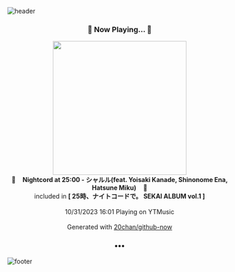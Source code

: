 ![header](https://capsule-render.vercel.app/api?type=wave&height=170&section=header&fontColor=090707&fontAlignX=45&fontAlignY=65&fontSize=100)

<h3 align="center">🎵 Now Playing... 🎵</h3>
<p align="center">
  <a href="https://music.youtube.com/watch?v=t6-46pswMa8">
    <img width="300" src="https://lh3.googleusercontent.com/6Qtr0mrFKd-3J6xsxjSsJIyibFh_f9TldUYvCuKdxTQAGawNd9IEwr3wkcS7_IXmR-oG3e5NmSb6D5s">
  </a>
  <br>
  🎵&nbsp&nbsp&nbsp <b>Nightcord at 25:00 - シャルル(feat. Yoisaki Kanade, Shinonome Ena, Hatsune Miku)</b> &nbsp&nbsp&nbsp🎵
  <br>
  included in <b>[ 25時、ナイトコードで。 SEKAI ALBUM vol.1 ]</b>
  
  <br />
  <br />
  10/31/2023 16:01 Playing on YTMusic
  <br />
  <br />
  Generated with <a href="https://github.com/20chan/github-now">20chan/github-now</a>
</p>

<h3 align="center">•••</h3>

![footer](https://capsule-render.vercel.app/api?type=wave&height=150&section=footer)
